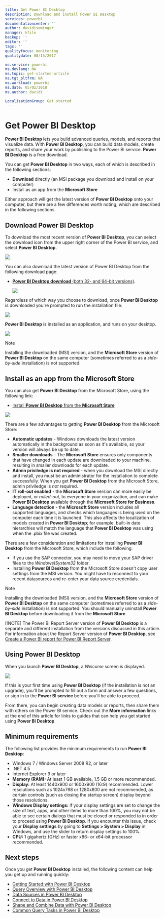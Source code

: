 ```yaml
---
title: Get Power BI Desktop
description: Download and install Power BI Desktop
services: powerbi
documentationcenter: ''
author: davidiseminger
manager: kfile
backup: ''
editor: ''
tags: ''
qualityfocus: monitoring
qualitydate: 08/15/2017

ms.service: powerbi
ms.devlang: NA
ms.topic: get-started-article
ms.tgt_pltfrm: NA
ms.workload: powerbi
ms.date: 05/02/2018
ms.author: davidi

LocalizationGroup: Get started
---
```

# Get Power BI Desktop
**Power BI Desktop** lets you build advanced queries, models, and reports that visualize data. With **Power BI Desktop**, you can build data models, create reports, and share your work by publishing to the Power BI service.  **Power BI Desktop** is a free download.

You can get **Power BI Desktop** in two ways, each of which is described in the following sections:

* **Download** directly (an MSI package you download and install on your computer)
* Install as an app from the **Microsoft Store**

Either approach will get the latest version of **Power BI Desktop** onto your computer, but there are a few differences worth noting, which are described in the following sections.

## Download Power BI Desktop
To download the most recent version of **Power BI Desktop**, you can select the download icon from the upper right corner of the Power BI service, and select **Power BI Desktop**.

![](media/desktop-get-the-desktop/getpbid_downloads.png)

You can also download the latest version of Power BI Desktop from the following download page:

* [**Power BI Desktop download** (both 32- and 64-bit versions)](https://powerbi.microsoft.com/desktop).
  
  [![](media/service-admin-power-bi-security/PBI_Security_01.png)](https://powerbi.microsoft.com/desktop)

Regardless of which way you choose to download, once **Power BI Desktop** is downloaded you're prompted to run the installation file:

![](media/desktop-get-the-desktop/getpbid_3.png)

**Power BI Desktop** is installed as an application, and runs on your desktop.

![](media/desktop-get-the-desktop/designer_gsg_install.png)

> [!NOTE]
> Installing the downloaded (MSI) version, and the **Microsoft Store** version of **Power BI Desktop** on the same computer (sometimes referred to as a *side-by-side* installation) is not supported.
> 
> 

## Install as an app from the Microsoft Store
You can also get **Power BI Desktop** from the Microsoft Store, using the following link:

* [Install **Power BI Desktop** from the **Microsoft Store**](http://aka.ms/pbidesktopstore)

![](media/desktop-get-the-desktop/getpbid_04.png)

There are a few advantages to getting **Power BI Desktop** from the Microsoft Store:

* **Automatic updates** - Windows downloads the latest version automatically in the background as soon as it's available, so your version will always be up to date.
* **Smaller downloads** - The **Microsoft Store** ensures only components that have changed in each update are downloaded to your machine, resulting in smaller downloads for each update.
* **Admin priviledge is not required** - when you download the MSI directly and install, you must be an administrator for the installation to complete successfully. When you get **Power BI Desktop** from the Microsoft Store, admin priviledge is *not* required.
* **IT roll-out enabled** - the **Microsoft Store** version can more easily be deployed, or *rolled-out*, to everyone in your organization, and can make **Power BI Desktop** available through the **Microsoft Store for Business**.
* **Language detection** - the **Microsoft Store** version includes all supported languages, and checks which languages is being used on the computer each time it is launched. This also affects the localization of models created in **Power BI Desktop**; for example, built-in date hierarchies will match the language that **Power BI Desktop** was using when the .pbix file was created.

There are a few consideration and limitations for installing **Power BI Desktop** from the Microsoft Store, which include the following:

* If you use the SAP connector, you may need to move your SAP driver files to the *Windows\System32* folder.
* Installing **Power BI Desktop** from the Microsoft Store doesn't copy user settings from the MSI version. You might have to reconnect to your recent datasources and re-enter your data source credentials. 

> [!NOTE]
> Installing the downloaded (MSI) version, and the **Microsoft Store** version of **Power BI Desktop** on the same computer (sometimes referred to as a *side-by-side* installation) is not supported. You should manually uninstall **Power BI Desktop** before downloading it from the **Microsoft Store**
> 
> [!NOTE]
> The Power BI Report Server version of **Power BI Desktop** is a separate and different installation from the versions discussed in this article. For information about the Report Server version of **Power BI Desktop**, see [Create a Power BI report for Power BI Report Server](report-server/quickstart-create-powerbi-report.md).
> 
> 

## Using Power BI Desktop
When you launch **Power BI Desktop**, a *Welcome* screen is displayed.

![](media/desktop-get-the-desktop/getpbid_05.png)

If this is your first time using **Power BI Desktop** (if the installation is not an upgrade), you'll be prompted to fill out a form and answer a few questions, or sign in to the **Power BI service** before you'll be able to proceed.

From there, you can begin creating data models or reports, then share them with others on the Power BI service. Check out the **More information** links at the end of this article for links to guides that can help you get started using **Power BI Desktop**.

## Minimum requirements
The following list provides the minimum requirements to run **Power BI Desktop**:

* Windows 7 / Windows Server 2008 R2, or later
* .NET 4.5
* Internet Explorer 9 or later
* **Memory (RAM):** At least 1 GB available, 1.5 GB or more recommended.
* **Display:** At least 1440x900 or 1600x900 (16:9) recommended. Lower resolutions such as 1024x768 or 1280x800 are not recommended, as certain controls (such as closing the startup screen) display beyond those resolutions.
* **Windows Display settings:** If your display settings are set to change the size of text, apps, and other items to more than 100%, you may not be able to see certain dialogs that must be closed or responded to in order to proceed using **Power BI Desktop**. If you encounter this issue, check your **Display settings** by going to **Settings > System > Display** in Windows, and use the slider to return display settings to 100%.
* **CPU:** 1 gigahertz (GHz) or faster x86- or x64-bit processor recommended.

## Next steps
Once you get **Power BI Desktop** installed, the following content can help you get up and running quickly:

* [Getting Started with Power BI Desktop](desktop-getting-started.md)
* [Query Overview with Power BI Desktop](desktop-query-overview.md)
* [Data Sources in Power BI Desktop](desktop-data-sources.md)
* [Connect to Data in Power BI Desktop](desktop-connect-to-data.md)
* [Shape and Combine Data with Power BI Desktop](desktop-shape-and-combine-data.md)
* [Common Query Tasks in Power BI Desktop](desktop-common-query-tasks.md)   

